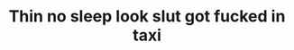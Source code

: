 ---
layout: post
title: Thin no sleep look slut got fucked in taxi
duration: '06:58'
view: 218
rate: 2
video: 'https://flashservice.xvideos.com/embedframe/24193143'
category:
 - blonde
 - blowjob
 - curly-hair
 - gorgeous
 - rough
 - skinny
tags: 
 - sucked
 - fucked
priority: 0.9
changefreq: daily
---